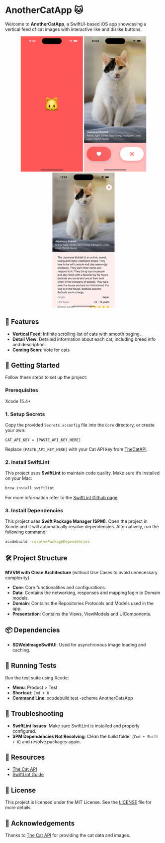 # AnotherCatApp 🐱

Welcome to **AnotherCatApp**, a SwiftUI-based iOS app showcasing a vertical feed of cat images with interactive like and dislike buttons.

<p align="center" width="100%">
<img src="https://github.com/JHeisecke/another-cats-app/blob/main/Screenshots/screenshot_01.png" width="200"> <img src="https://github.com/JHeisecke/another-cats-app/blob/main/Screenshots/screenshot_02.png" width="200"> <img src="https://github.com/JHeisecke/another-cats-app/blob/main/Screenshots/screenshot_03.png" width="200">
</p>

## 📱 Features

- **Vertical Feed**: Infinite scrolling list of cats with smooth paging.
- **Detail View**: Detailed information about each cat, including breed info and description.
- **Coming Soon**: Vote for cats

## 🚀 Getting Started

Follow these steps to set up the project:

### Prerequisites
Xcode 15.4+

### 1. Setup Secrets

Copy the provided `Secrets.xcconfig` file into the `Core` directory, or create your own:

```plaintext
CAT_API_KEY = [PASTE_API_KEY_HERE]
```

Replace `[PASTE_API_KEY_HERE]` with your Cat API key from [TheCatAPI](https://thecatapi.com/).

### 2. Install SwiftLint

This project uses **SwiftLint** to maintain code quality. Make sure it’s installed on your Mac:

```bash
brew install swiftlint
```

For more information refer to the [SwiftLint Github page](https://github.com/realm/SwiftLint).

### 3. Install Dependencies

This project uses **Swift Package Manager (SPM)**. Open the project in Xcode and it will automatically resolve dependencies. Alternatively, run the following command:

```bash
xcodebuild -resolvePackageDependencies
```

## 🛠 Project Structure
**MVVM with Clean Architecture** (without Use Cases to avoid unnecessary complexity)
- **Core**: Core functionalities and configurations.
- **Data**: Contains the networking, responses and mapping login to Domain models.
- **Domain**: Contains the Repositories Protocols and Models used in the app.
- **Presentation**: Contains the Views, ViewModels and UIComponents.

## 📦 Dependencies
- **SDWebImageSwiftUI**: Used for asynchronous image loading and caching.

## 🧪 Running Tests

Run the test suite using Xcode:

- **Menu**: Product > Test
- **Shortcut**: `Cmd + U`
- **Command Line**: xcodebuild test -scheme AnotherCatsApp

## 🐞 Troubleshooting

- **SwiftLint Issues**: Make sure SwiftLint is installed and properly configured.
- **SPM Dependencies Not Resolving**: Clean the build folder (`Cmd + Shift + K`) and resolve packages again.

## 🔗 Resources

- [The Cat API](https://thecatapi.com/)
- [SwiftLint Guide](https://github.com/realm/SwiftLint)

## 📄 License

This project is licensed under the MIT License. See the [LICENSE](LICENSE) file for more details.

## 🙌 Acknowledgements

Thanks to [The Cat API](https://thecatapi.com/) for providing the cat data and images.

